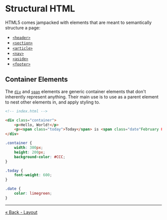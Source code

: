 # Structural HTML
HTML5 comes jampacked with elements that are meant to semantically structure a page:

- [`<header>`](https://developer.mozilla.org/en-US/docs/Web/HTML/Element/header)
- [`<section>`](https://developer.mozilla.org/en-US/docs/Web/HTML/Element/section)
- [`<article>`](https://developer.mozilla.org/en-US/docs/Web/HTML/Element/article)
- [`<nav>`](https://developer.mozilla.org/en-US/docs/Web/HTML/Element/nav)
- [`<aside>`](https://developer.mozilla.org/en-US/docs/Web/HTML/Element/aside)
- [`<footer>`](https://developer.mozilla.org/en-US/docs/Web/HTML/Element/footer)

## Container Elements
The [`div`](https://developer.mozilla.org/en-US/docs/Web/HTML/Element/div) and [`span`](https://developer.mozilla.org/en-US/docs/Web/HTML/Element/span) elements are generic container elements that don't inherently represent anything.  Their main use is to use as a parent element to nest other elements in, and apply styling to.

```html
<!-- index.html -->

<div class="container">
	<p>Hello, World!</p>
	<p><span class="today">Today</span> is <span class="date"February 8, 2017</span></p>
</div>
```

```css
.container {
	width: 300px;
	height: 200px;
	background-color: #CCC;
}

.today {
	font-weight: 600;
}

.date {
	color: limegreen;
}
```

---

[« Back - Layout](5-Layout.md)
